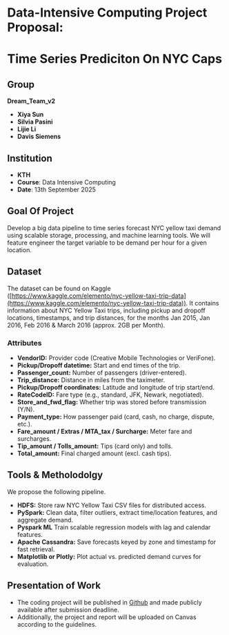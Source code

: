# Data-Intensive Computing Project Proposal: 
# Time Series Prediciton On NYC Caps 

## Group
**Dream_Team_v2**
- **Xiya Sun**
- **Silvia Pasini**
- **Lijie Li**
- **Davis Siemens**

## Institution
- **KTH**  
- **Course**: Data Intensive Computing  
- **Date**: 13th September 2025  

## Goal Of Project 
Develop a big data pipeline to time series forecast NYC yellow taxi demand using scalable storage, processing, and machine learning tools. We will feature engineer the target variable to be demand per hour for a given location.  


## Dataset
The dataset can be found on Kaggle ([https://www.kaggle.com/elemento/nyc-yellow-taxi-trip-data](https://www.kaggle.com/elemento/nyc-yellow-taxi-trip-data)).
It contains information about NYC Yellow Taxi trips, including pickup and dropoff locations, timestamps, and trip distances, for the months Jan 2015, Jan 2016, Feb 2016 & March 2016 (approx. 2GB per Month).

### Attributes ###

- **VendorID:** Provider code (Creative Mobile Technologies or VeriFone).  
- **Pickup/Dropoff datetime:** Start and end times of the trip.  
- **Passenger_count:** Number of passengers (driver-entered).  
- **Trip_distance:** Distance in miles from the taximeter.  
- **Pickup/Dropoff coordinates:** Latitude and longitude of trip start/end.  
- **RateCodeID:** Fare type (e.g., standard, JFK, Newark, negotiated).  
- **Store_and_fwd_flag:** Whether trip was stored before transmission (Y/N).  
- **Payment_type:** How passenger paid (card, cash, no charge, dispute, etc.).  
- **Fare_amount / Extras / MTA_tax / Surcharge:** Meter fare and surcharges.  
- **Tip_amount / Tolls_amount:** Tips (card only) and tolls.  
- **Total_amount:** Final charged amount (excl. cash tips).  


## Tools & Metholodolgy
We propose the following pipeline. 

- **HDFS:** Store raw NYC Yellow Taxi CSV files for distributed access.  
- **PySpark:** Clean data, filter outliers, extract time/location features, and aggregate demand.  
- **Pyspark ML** Train scalable regression models with lag and calendar features.  
- **Apache Cassandra:** Save forecasts keyed by zone and timestamp for fast retrieval.  
- **Matplotlib or Plotly:** Plot actual vs. predicted demand curves for evaluation.   

## Presentation of Work 

- The coding project will be published in [Github](https://github.com/dasiemens-coder/NYC-yellow-cab.git) and made publicly available after submission deadline. 
- Additionally, the project and report will be uploaded on Canvas according to the guidelines. 